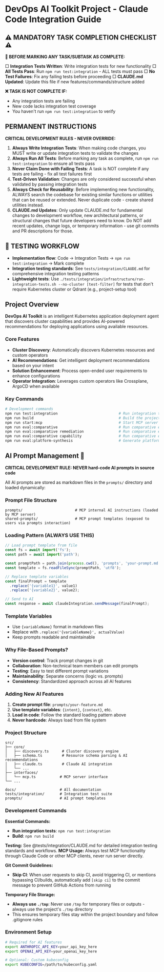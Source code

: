 # DevOps AI Toolkit Project - Claude Code Integration Guide

## ⚠️ MANDATORY TASK COMPLETION CHECKLIST ⚠️

**🔴 BEFORE MARKING ANY TASK/SUBTASK AS COMPLETE:**

□ **Integration Tests Written**: Write integration tests for new functionality
□ **All Tests Pass**: Run `npm run test:integration` - ALL tests must pass
□ **No Test Failures**: Fix any failing tests before proceeding
□ **CLAUDE.md Updated**: Update this file if new features/commands/structure added

**❌ TASK IS NOT COMPLETE IF:**
- Any integration tests are failing
- New code lacks integration test coverage
- You haven't run `npm run test:integration` to verify

## PERMANENT INSTRUCTIONS

**CRITICAL DEVELOPMENT RULES - NEVER OVERRIDE:**

1. **Always Write Integration Tests**: When making code changes, you MUST write or update integration tests to validate the changes
2. **Always Run All Tests**: Before marking any task as complete, run `npm run test:integration` to ensure all tests pass
3. **Never Claim Done with Failing Tests**: A task is NOT complete if any tests are failing - fix all test failures first
4. **Test-Driven Validation**: Changes are only considered successful when validated by passing integration tests
5. **Always Check for Reusability**: Before implementing new functionality, ALWAYS search the codebase for existing similar functions or utilities that can be reused or extended. Never duplicate code - create shared utilities instead.
6. **CLAUDE.md Updates**: Only update CLAUDE.md for fundamental changes to development workflow, new architectural patterns, or structural changes that future developers need to know. Do NOT add recent updates, change logs, or temporary information - use git commits and PR descriptions for those.

## 🛑 TESTING WORKFLOW

- **Implementation flow**: Code → Integration Tests → `npm run test:integration` → Mark complete
- **Integration testing standards**: See `tests/integration/CLAUDE.md` for comprehensive integration testing patterns
- **Lightweight tests**: Use `./tests/integration/infrastructure/run-integration-tests.sh --no-cluster [test-filter]` for tests that don't require Kubernetes cluster or Qdrant (e.g., project-setup tool)

## Project Overview

**DevOps AI Toolkit** is an intelligent Kubernetes application deployment agent that discovers cluster capabilities and provides AI-powered recommendations for deploying applications using available resources.

### Core Features
- **Cluster Discovery**: Automatically discovers Kubernetes resources and custom operators
- **AI Recommendations**: Get intelligent deployment recommendations based on your intent
- **Solution Enhancement**: Process open-ended user requirements to enhance configurations
- **Operator Integration**: Leverages custom operators like Crossplane, ArgoCD when available

### Key Commands

```bash
# Development commands
npm run test:integration                            # Run integration tests
npm run build                                       # Build the project
npm run start:mcp                                   # Start MCP server
npm run eval:comparative                            # Run comparative evaluations (all datasets)
npm run eval:comparative remediation                # Run comparative evaluations (remediation only)
npm run eval:comparative capability                 # Run comparative evaluations (capability only)
npm run eval:platform-synthesis                     # Generate platform-wide model analysis from evaluation results
```

## AI Prompt Management 🤖

**CRITICAL DEVELOPMENT RULE: NEVER hard-code AI prompts in source code**

All AI prompts are stored as markdown files in the `prompts/` directory and loaded dynamically:

### Prompt File Structure
```
prompts/                        # MCP internal AI instructions (loaded by MCP server)
shared-prompts/                 # MCP prompt templates (exposed to users via prompts interaction)
```

### Loading Pattern (ALWAYS USE THIS)
```typescript
// Load prompt template from file
const fs = await import('fs');
const path = await import('path');

const promptPath = path.join(process.cwd(), 'prompts', 'your-prompt.md');
const template = fs.readFileSync(promptPath, 'utf8');

// Replace template variables
const finalPrompt = template
  .replace('{variable1}', value1)
  .replace('{variable2}', value2);

// Send to AI
const response = await claudeIntegration.sendMessage(finalPrompt);
```

### Template Variables
- Use `{variableName}` format in markdown files
- Replace with `.replace('{variableName}', actualValue)`
- Keep prompts readable and maintainable

### Why File-Based Prompts?
- **Version control**: Track prompt changes in git
- **Collaboration**: Non-technical team members can edit prompts  
- **Testing**: Easy to test different prompt variations
- **Maintainability**: Separate concerns (logic vs. prompts)
- **Consistency**: Standardized approach across all AI features

### Adding New AI Features
1. **Create prompt file**: `prompts/your-feature.md`
2. **Use template variables**: `{intent}`, `{context}`, etc.
3. **Load in code**: Follow the standard loading pattern above
4. **Never hardcode**: Always load from file system

### Project Structure

```
src/
├── core/
│   ├── discovery.ts      # Cluster discovery engine
│   ├── schema.ts         # Resource schema parsing & AI recommendations
│   ├── claude.ts         # Claude AI integration
│   └── ...
├── interfaces/
│   └── mcp.ts           # MCP server interface
└── ...

docs/                    # All documentation
tests/integration/       # Integration test suite
prompts/                 # AI prompt templates
```

### Development Commands

**Essential Commands:**
- **Run integration tests**: `npm run test:integration`
- **Build**: `npm run build`

**Testing:** See @tests/integration/CLAUDE.md for detailed integration testing standards and workflows.
**MCP Usage:** Always test MCP functionality through Claude Code or other MCP clients, never run server directly.

**Git Commit Guidelines:**
- **Skip CI**: When user requests to skip CI, avoid triggering CI, or mentions bypassing CI/builds, automatically add `[skip ci]` to the commit message to prevent GitHub Actions from running

**Temporary File Storage:**
- **Always use `./tmp`**: Never use `/tmp` for temporary files or outputs - always use the project's `./tmp` directory
- This ensures temporary files stay within the project boundary and follow .gitignore rules

### Environment Setup

```bash
# Required for AI features
export ANTHROPIC_API_KEY=your_api_key_here
export OPENAI_API_KEY=your_openai_key_here

# Optional: Custom kubeconfig
export KUBECONFIG=/path/to/kubeconfig.yaml
```